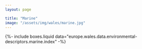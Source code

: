 ```yaml
---
layout: page

title: "Marine"
image: "/assets/img/wales/marine.jpg"
---
```


{%-
include boxes.liquid
data="europe.wales.data.environmental-descriptors.marine.index"
-%}